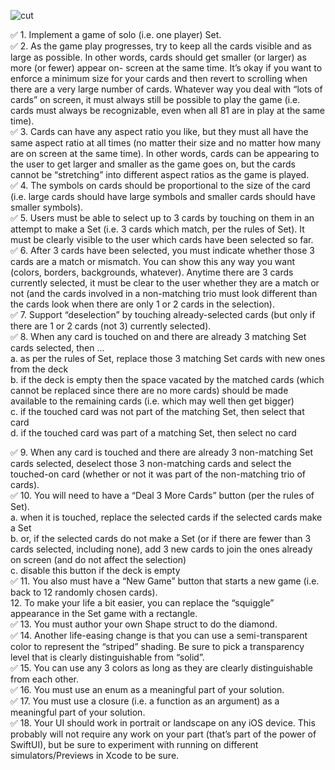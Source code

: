 ![cut](https://user-images.githubusercontent.com/54369751/127366064-a86ac643-eb10-4eea-ab35-c51764ba8756.gif)


✅ 1. Implement a game of solo (i.e. one player) Set. <br />
✅ 2. As the game play progresses, try to keep all the cards visible and as large as possible. In other words, cards should get smaller (or larger) as more (or fewer) appear on- screen at the same time. It’s okay if you want to enforce a minimum size for your cards and then revert to scrolling when there are a very large number of cards. Whatever way you deal with “lots of cards” on screen, it must always still be possible to play the game (i.e. cards must always be recognizable, even when all 81 are in play at the same time). <br />
✅ 3. Cards can have any aspect ratio you like, but they must all have the same aspect ratio at all times (no matter their size and no matter how many are on screen at the same time). In other words, cards can be appearing to the user to get larger and smaller as the game goes on, but the cards cannot be “stretching” into different aspect ratios as the game is played. <br />
✅ 4. The symbols on cards should be proportional to the size of the card (i.e. large cards should have large symbols and smaller cards should have smaller symbols). <br />
✅ 5. Users must be able to select up to 3 cards by touching on them in an attempt to make a Set (i.e. 3 cards which match, per the rules of Set). It must be clearly visible to the user which cards have been selected so far. <br />
✅ 6. After 3 cards have been selected, you must indicate whether those 3 cards are a match or mismatch. You can show this any way you want (colors, borders, backgrounds, whatever). Anytime there are 3 cards currently selected, it must be clear to the user whether they are a match or not (and the cards involved in a non-matching trio must look different than the cards look when there are only 1 or 2 cards in the selection). <br />
✅ 7. Support “deselection” by touching already-selected cards (but only if there are 1 or 2 cards (not 3) currently selected). <br />
✅ 8. When any card is touched on and there are already 3 matching Set cards selected, then ... <br />
a. as per the rules of Set, replace those 3 matching Set cards with new ones from the deck <br />
b. if the deck is empty then the space vacated by the matched cards (which cannot be replaced since there are no more cards) should be made available to the remaining cards (i.e. which may well then get bigger) <br />
c. if the touched card was not part of the matching Set, then select that card <br />
d. if the touched card was part of a matching Set, then select no card <br />

✅ 9. When any card is touched and there are already 3 non-matching Set cards selected, deselect those 3 non-matching cards and select the touched-on card (whether or not it was part of the non-matching trio of cards). <br />
✅ 10. You will need to have a “Deal 3 More Cards” button (per the rules of Set).  <br />
a. when it is touched, replace the selected cards if the selected cards make a Set <br />
b. or, if the selected cards do not make a Set (or if there are fewer than 3 cards selected, including none), add 3 new cards to join the ones already on screen (and do not affect the selection) <br />
c. disable this button if the deck is empty <br />
✅ 11. You also must have a “New Game” button that starts a new game (i.e. back to 12 randomly chosen cards). <br />
 12. To make your life a bit easier, you can replace the “squiggle” appearance in the Set game with a rectangle. <br />
✅ 13. You must author your own Shape struct to do the diamond. <br />
✅ 14. Another life-easing change is that you can use a semi-transparent color to represent the “striped” shading. Be sure to pick a transparency level that is clearly distinguishable from “solid”. <br />
✅ 15. You can use any 3 colors as long as they are clearly distinguishable from each other. <br />
✅ 16. You must use an enum as a meaningful part of your solution. <br />
✅ 17. You must use a closure (i.e. a function as an argument) as a meaningful part of your solution. <br />
✅ 18. Your UI should work in portrait or landscape on any iOS device. This probably will not require any work on your part (that’s part of the power of SwiftUI), but be sure to experiment with running on different simulators/Previews in Xcode to be sure. <br />
